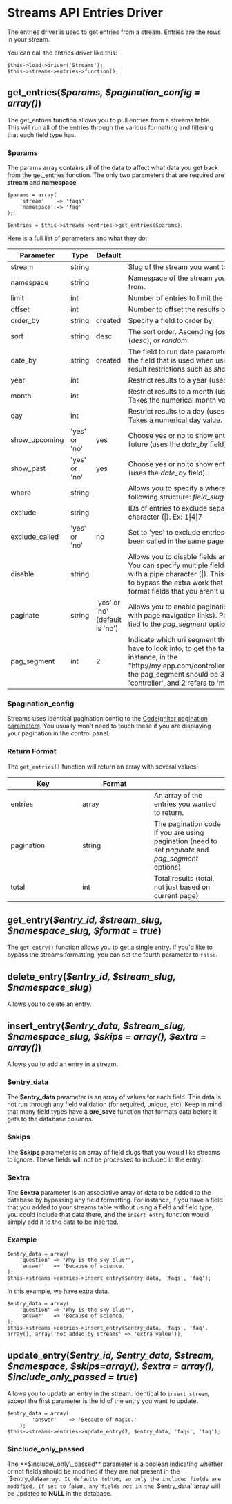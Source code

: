# Streams API Entries Driver

The entries driver is used to get entries from a stream. Entries are the rows in your stream.

You can call the entries driver like this:

	$this->load->driver('Streams');
	$this->streams->entries->function();

## get_entries(<var>$params, $pagination\_config = array()</var>)

The get_entries function allows you to pull entries from a streams table. This will run all of the entries through the various formatting and filtering that each field type has.

### $params

The params array contains all of the data to affect what data you get back from the get_entries function. The only two parameters that are required are **stream** and **namespace**.

	$params = array(
		'stream'    => 'faqs',
		'namespace' => 'faq'
	);
	
	$entries = $this->streams->entries->get_entries($params);

Here is a full list of parameters and what they do:

<table cellpadding="0" cellspacing="0" class="docs_table"> 
	<thead> 
	<tr> 
		<th width="130">Parameter</th> 
		<th width="70">Type</th> 
		<th width="90">Default</th> 
		<th></th> 
	</tr>
	</thead>
	<tbody> 
	<tr> 
		<td>stream</td>
		<td>string</td>
		<td></td>
		<td>Slug of the stream you want to get entries from.</td> 
	</tr> 
	<tr> 
		<td>namespace</td>
		<td>string</td>
		<td></td>
		<td>Namespace of the stream you want to get entries from.</td> 
	</tr> 
	<tr> 
		<td>limit</td>
		<td>int</td>
		<td></td>
		<td>Number of entries to limit the results to.</td> 
	</tr> 
	<tr> 
		<td>offset</td> 
		<td>int</td>
		<td></td> 
		<td>Number to offset the results by.</td> 
	</tr> 
	<tr>
		<td>order_by</td>
		<td>string</td>
		<td>created</td> 
		<td>Specify a field to order by.</td> 
	</tr> 
	<tr>
		<td>sort</td> 
		<td>string</td>
		<td>desc</td>
		<td>The sort order. Ascending (<em>asc</em>), descending (<em>desc</em>), or <em>random</em>.</td> 
	</tr> 
	<tr> 
		<td>date_by</td>
		<td>string</td>
		<td>created</td>
		<td>The field to run date parameters through. This is the field that is used when using other time-based result restrictions such as <em>show_upcoming</em>.</td> 
	</tr> 
	<tr>
		<td>year</td>
		<td>int</td>
		<td></td> 
		<td>Restrict results to a year (uses the <em>date_by</em> field).</td> 
	</tr> 
	<tr>
		<td>month</td>
		<td>int</td>
		<td></td> 
		<td>Restrict results to a month (uses <em>date_by</em> field). Takes the numerical month value.</td> 
	</tr> 
	<tr> 
		<td>day</td>
		<td>int</td>
		<td></td> 
		<td>Restrict results to a day (uses the <em>date_by</em> field). Takes a numerical day value.</td> 
	</tr> 
	<tr> 
		<td>show_upcoming</td>
		<td>'yes' or 'no'</td>
		<td>yes</td>
		<td>Choose yes or no to show entries dated in the future (uses the <em>date_by</em> field).</td> 
	</tr> 
	<tr> 
		<td>show_past</td> 
		<td>'yes' or 'no'</td>
		<td>yes</td> 
		<td>Choose yes or no to show entries dated in the past (uses the <em>date_by</em> field).</td> 
	</tr> 
	<tr> 
		<td>where</td>
		<td>string</td>
		<td></td> 
	<td>Allows you to specify a where parameter using the following structure: <em>field_slug = 'value'</em>.</td> 
	</tr> 
	<tr> 
		<td>exclude</td>
		<td>string</td>
		<td></td>
		<td>IDs of entries to exclude separated by a pipe character (|). Ex: 1|4|7</td> 
	</tr> 
	<tr> 
		<td>exclude_called</td>
		<td>'yes' or 'no'</td>
		<td>no</td> 
		<td>Set to 'yes' to exclude entries that have already been called in the same page load.</td> 
	</tr> 
	<tr> 
		<td>disable</td>
		<td>string</td>
		<td></td>
		<td>Allows you to disable fields and their formatting. You can specify multiple fields by separating them with a pipe character (|). This is a useful if you want to bypass the extra work that streams does to format fields that you aren't using.</td> 
	</tr> 
	<tr> 
		<td>paginate</td>
		<td>string</td>
		<td>'yes' or 'no' (default is 'no')</td>
		<td>Allows you to enable pagination (generate a string with page navigation links). Pagination feature is tied to the <em>pag_segment</em> option below</td> 
	</tr>
	<tr> 
		<td>pag_segment</td>
		<td>int</td>
		<td>2</td>
		<td>Indicate which uri segment the CI pagination helper have to look into, to get the target page index. For instance, in the "http://my.app.com/controller/method/page_index", the pag_segment should be 3 ( 1 refers to 'controller', and 2 refers to 'method'</td> 
	</tr>
	</tbody> 
</table>

### $pagination_config

Streams uses identical pagination config to the [CodeIgniter pagination parameters](http://codeigniter.com/user_guide/libraries/pagination.html). You usually won't need to touch these if you are displaying your pagination in the control panel.

### Return Format

The `get_entries()` function will return an array with several values:

<table cellpadding="0" cellspacing="0" class="docs_table"> 
	<thead> 
	<tr> 
		<th width="150">Key</th> 
		<th width="150">Format</th> 
		<th></th> 
	</tr>
	</thead>
	<tbody> 
	<tr> 
		<td>entries</td>
		<td>array</td>
		<td>An array of the entries you wanted to return.</td>
	</tr> 
	<tr> 
		<td>pagination</td>
		<td>string</td>
		<td>The pagination code if you are using pagination (need to set <em>paginate</em> and <em>pag_segment</em> options)</td>
	</tr> 
	<tr> 
		<td>total</td>
		<td>int</td>
		<td>Total results (total, not just based on current page)</td>
	</tr>
</table>

## get\_entry(<var>$entry\_id, $stream\_slug, $namespace\_slug, $format = true</var>)

The `get_entry()` function allows you to get a single entry. If you'd like to bypass the streams formatting, you can set the fourth parameter to `false`.

## delete\_entry(<var>$entry\_id, $stream\_slug, $namespace\_slug</var>)

Allows you to delete an entry.

## insert\_entry(<var>$entry\_data, $stream\_slug, $namespace\_slug, $skips = array(), $extra = array()</var>)

Allows you to add an entry in a stream.

### $entry\_data

The **$entry\_data** parameter is an array of values for each field. This data is not run through any field validation (for required, unique, etc). Keep in mind that many field types have a **pre\_save** function that formats data before it gets to the database columns.

### $skips

The **$skips** parameter is an array of field slugs that you would like streams to ignore. These fields will not be processed to included in the entry.

### $extra

The **$extra** parameter is an associative array of data to be added to the database by bypassing any field formatting. For instance, if you have a field that you added to your streams table without using a field and field type, you could include that data there, and the `insert_entry` function would simply add it to the data to be inserted.

### Example

	$entry_data = array(
		'question' => 'Why is the sky blue?',
		'answer'   => 'Because of science.'
	);
	$this->streams->entries->insert_entry($entry_data, 'faqs', 'faq');

In this example, we have extra data.

	$entry_data = array(
		'question' => 'Why is the sky blue?',
		'answer'   => 'Because of science.'
	);
	$this->streams->entries->insert_entry($entry_data, 'faqs', 'faq', array(), array('not_added_by_streams' => 'extra value'));

## update\_entry(<var>$entry\_id, $entry\_data, $stream, $namespace, $skips=array(), $extra = array(), $include\_only\_passed = true</var>)

Allows you to update an entry in the stream. Identical to `insert_stream`, except the first parameter is the id of the entry you want to update.

	$entry_data = array(
			'answer'	=> 'Because of magic.'
		);
	$this->streams->entries->update_entry(2, $entry_data, 'faqs', 'faq');
	
### $include_only_passed

The **$include\_only\_passed** parameter is a boolean indicating whether or not fields should be modified if they are not present in the `$entry\_data` array. It defaults to `true`, so only the included fields are modified. If set to `false`, any fields not in the `$entry\_data` array will be updated to **NULL** in the database.
